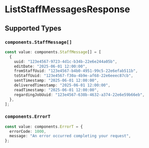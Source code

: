 # ListStaffMessagesResponse


## Supported Types

### `components.StaffMessage[]`

```typescript
const value: components.StaffMessage[] = [
  {
    uuid: "123e4567-9723-4d1c-b34b-22e6e244a05b",
    editDate: "2025-06-01 12:00:00",
    fromStaffUuid: "123e4567-b4b0-4951-99c5-22e6efab511b",
    toStaffUuid: "123e4567-f30a-4b9e-af68-22e6eeec87cb",
    sentTimestamp: "2025-06-01 12:00:00",
    deliveredTimestamp: "2025-06-01 12:00:00",
    readTimestamp: "2025-06-01 12:00:00",
    regardingJobUuid: "123e4567-638b-4632-a374-22e6e59b66eb",
  },
];
```

### `components.ErrorT`

```typescript
const value: components.ErrorT = {
  errorCode: 1000,
  message: "An error occurred completing your request",
};
```

